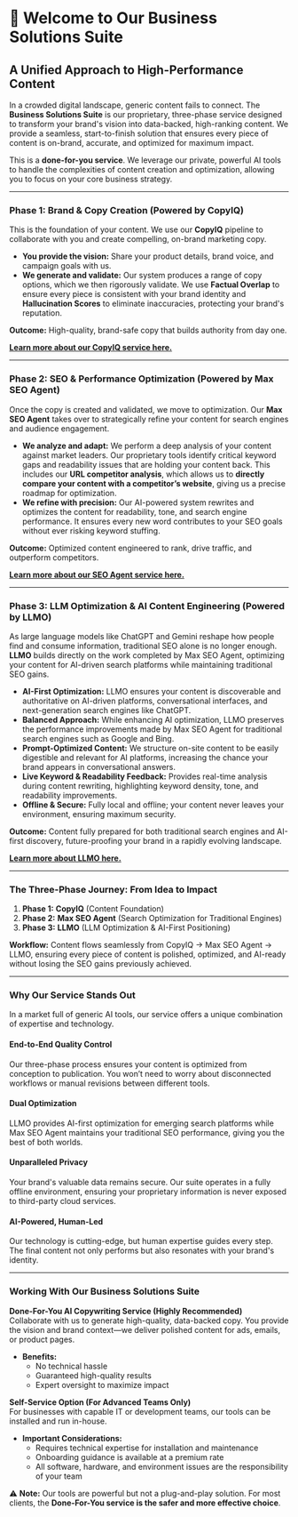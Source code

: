 # 🌟 Welcome to Our Business Solutions Suite

## A Unified Approach to High-Performance Content

In a crowded digital landscape, generic content fails to connect. The **Business Solutions Suite** is our proprietary, three-phase service designed to transform your brand's vision into data-backed, high-ranking content. We provide a seamless, start-to-finish solution that ensures every piece of content is on-brand, accurate, and optimized for maximum impact.

This is a **done-for-you service**. We leverage our private, powerful AI tools to handle the complexities of content creation and optimization, allowing you to focus on your core business strategy.

---

### **Phase 1: Brand & Copy Creation** (Powered by CopyIQ)

This is the foundation of your content. We use our **CopyIQ** pipeline to collaborate with you and create compelling, on-brand marketing copy.

* **You provide the vision:** Share your product details, brand voice, and campaign goals with us.
* **We generate and validate:** Our system produces a range of copy options, which we then rigorously validate. We use **Factual Overlap** to ensure every piece is consistent with your brand identity and **Hallucination Scores** to eliminate inaccuracies, protecting your brand's reputation.

**Outcome:** High-quality, brand-safe copy that builds authority from day one.

[**Learn more about our CopyIQ service here.**](https://github.com/Todd2112/My-Portfolio/tree/master/CopyIq)

---

### **Phase 2: SEO & Performance Optimization** (Powered by Max SEO Agent)

Once the copy is created and validated, we move to optimization. Our **Max SEO Agent** takes over to strategically refine your content for search engines and audience engagement.

* **We analyze and adapt:** We perform a deep analysis of your content against market leaders. Our proprietary tools identify critical keyword gaps and readability issues that are holding your content back. This includes our **URL competitor analysis**, which allows us to **directly compare your content with a competitor’s website**, giving us a precise roadmap for optimization.
* **We refine with precision:** Our AI-powered system rewrites and optimizes the content for readability, tone, and search engine performance. It ensures every new word contributes to your SEO goals without ever risking keyword stuffing.

**Outcome:** Optimized content engineered to rank, drive traffic, and outperform competitors.

[**Learn more about our SEO Agent service here.**](https://github.com/Todd2112/My-Portfolio/tree/master/SEO_Agent)

---

### **Phase 3: LLM Optimization & AI Content Engineering** (Powered by LLMO)

As large language models like ChatGPT and Gemini reshape how people find and consume information, traditional SEO alone is no longer enough. **LLMO** builds directly on the work completed by Max SEO Agent, optimizing your content for AI-driven search platforms while maintaining traditional SEO gains.

* **AI-First Optimization:** LLMO ensures your content is discoverable and authoritative on AI-driven platforms, conversational interfaces, and next-generation search engines like ChatGPT.
* **Balanced Approach:** While enhancing AI optimization, LLMO preserves the performance improvements made by Max SEO Agent for traditional search engines such as Google and Bing.
* **Prompt-Optimized Content:** We structure on-site content to be easily digestible and relevant for AI platforms, increasing the chance your brand appears in conversational answers.
* **Live Keyword & Readability Feedback:** Provides real-time analysis during content rewriting, highlighting keyword density, tone, and readability improvements.
* **Offline & Secure:** Fully local and offline; your content never leaves your environment, ensuring maximum security.

**Outcome:** Content fully prepared for both traditional search engines and AI-first discovery, future-proofing your brand in a rapidly evolving landscape.

[**Learn more about LLMO here.**](https://github.com/Todd2112/My-Portfolio/tree/master/LLMO#readme)

---

### **The Three-Phase Journey: From Idea to Impact**

1.  **Phase 1:** **CopyIQ** (Content Foundation)  
2.  **Phase 2:** **Max SEO Agent** (Search Optimization for Traditional Engines)  
3.  **Phase 3:** **LLMO** (LLM Optimization & AI-First Positioning)  

**Workflow:** Content flows seamlessly from CopyIQ → Max SEO Agent → LLMO, ensuring every piece of content is polished, optimized, and AI-ready without losing the SEO gains previously achieved.

---

### **Why Our Service Stands Out**

In a market full of generic AI tools, our service offers a unique combination of expertise and technology.

#### **End-to-End Quality Control**
Our three-phase process ensures your content is optimized from conception to publication. You won’t need to worry about disconnected workflows or manual revisions between different tools.

#### **Dual Optimization**
LLMO provides AI-first optimization for emerging search platforms while Max SEO Agent maintains your traditional SEO performance, giving you the best of both worlds.

#### **Unparalleled Privacy**
Your brand's valuable data remains secure. Our suite operates in a fully offline environment, ensuring your proprietary information is never exposed to third-party cloud services.

#### **AI-Powered, Human-Led**
Our technology is cutting-edge, but human expertise guides every step. The final content not only performs but also resonates with your brand's identity.

---

### **Working With Our Business Solutions Suite**

**Done-For-You AI Copywriting Service (Highly Recommended)**  
Collaborate with us to generate high-quality, data-backed copy. You provide the vision and brand context—we deliver polished content for ads, emails, or product pages.

* **Benefits:**
    * No technical hassle
    * Guaranteed high-quality results
    * Expert oversight to maximize impact

**Self-Service Option (For Advanced Teams Only)**  
For businesses with capable IT or development teams, our tools can be installed and run in-house.

* **Important Considerations:**
    * Requires technical expertise for installation and maintenance
    * Onboarding guidance is available at a premium rate
    * All software, hardware, and environment issues are the responsibility of your team

⚠️ **Note:** Our tools are powerful but not a plug-and-play solution. For most clients, the **Done-For-You service is the safer and more effective choice**.
